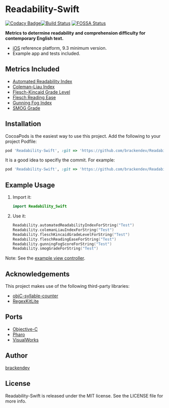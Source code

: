 Readability-Swift
=======================
[![Codacy Badge](https://api.codacy.com/project/badge/Grade/995af7b26a964a75a68188b61b8a830f)](https://www.codacy.com/app/brackendev/Readability-Swift?utm_source=github.com&amp;utm_medium=referral&amp;utm_content=brackendev/Readability-Swift&amp;utm_campaign=Badge_Grade)[![Build Status](https://travis-ci.com/brackendev/Readability-Swift.svg?branch=master)](https://travis-ci.com/brackendev/Readability-Swift)
[![FOSSA Status](https://app.fossa.com/api/projects/git%2Bgithub.com%2Fbrackendev%2FReadability-Swift.svg?type=shield)](https://app.fossa.com/projects/git%2Bgithub.com%2Fbrackendev%2FReadability-Swift?ref=badge_shield)

**Metrics to determine readability and comprehension difficulty for contemporary English text.**

* [iOS](https://en.wikipedia.org/wiki/IOS) reference platform, 9.3 minimum version.
* Example app and tests included.

## Metrics Included

* [Automated Readability Index](http://en.wikipedia.org/wiki/Automated_Readability_Index)
* [Coleman–Liau Index](http://en.wikipedia.org/wiki/Coleman–Liau_index)
* [Flesch-Kincaid Grade Level](http://en.wikipedia.org/wiki/Flesch–Kincaid_readability_tests)
* [Flesch Reading Ease](http://en.wikipedia.org/wiki/Flesch–Kincaid_readability_tests)
* [Gunning Fog Index](http://en.wikipedia.org/wiki/Gunning_fog_index)
* [SMOG Grade](http://en.wikipedia.org/wiki/SMOG)

## Installation

CocoaPods is the easiest way to use this project. Add the following to your project Podfile:

```Ruby
pod 'Readability-Swift', :git => 'https://github.com/brackendev/Readability-Swift.git'
```

It is a good idea to specifiy the commit. For example:

```Ruby
pod 'Readability-Swift', :git => 'https://github.com/brackendev/Readability-Swift.git', commit => '2a1657ec220486499e44de2563e9c896cd969558'
```

## Example Usage

1. Import it:

    ```Swift
    import Readability_Swift
    ```

2. Use it:
    
    ```Swift
    Readability.automatedReadabilityIndexForString("Test")
    Readability.colemanLiauIndexForString("Test")
    Readability.fleschKincaidGradeLevelForString("Test")
    Readability.fleschReadingEaseForString("Test")
    Readability.gunningFogScoreForString("Test")
    Readability.smogGradeForString("Test")
    ```
    
Note: See the [example view controller](https://github.com/brackendev/Readability-Swift/blob/master/Example/Readability-Swift/ViewController.swift).

## Acknowledgements

This project makes use of the following third-party libraries:

* [objC-syllable-counter](https://github.com/brackendev/objC-syllable-counter.git)
* [RegexKitLite](http://regexkit.sourceforge.net/RegexKitLite/)

## Ports

* [Objective-C](http://brackendev.github.io/Readability-Objective-C/)
* [Pharo](http://brackendev.github.io/Readability-Pharo/)
* [VisualWorks](https://brackendev.github.io/Readability-VisualWorks/)

## Author

[brackendev](https://www.github.com/brackendev)

## License

Readability-Swift is released under the MIT license. See the LICENSE file for more info.

